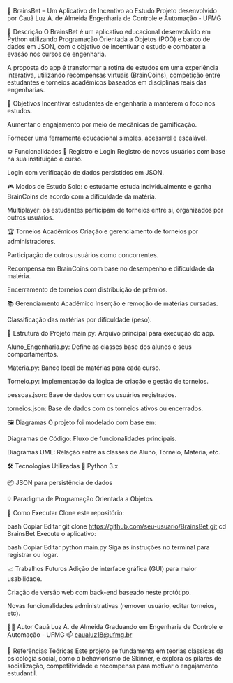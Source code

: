 🧠 BrainsBet – Um Aplicativo de Incentivo ao Estudo
Projeto desenvolvido por Cauã Luz A. de Almeida
Engenharia de Controle e Automação - UFMG

📌 Descrição
O BrainsBet é um aplicativo educacional desenvolvido em Python utilizando Programação Orientada a Objetos (POO) e banco de dados em JSON, com o objetivo de incentivar o estudo e combater a evasão nos cursos de engenharia.

A proposta do app é transformar a rotina de estudos em uma experiência interativa, utilizando recompensas virtuais (BrainCoins), competição entre estudantes e torneios acadêmicos baseados em disciplinas reais das engenharias.

🎯 Objetivos
Incentivar estudantes de engenharia a manterem o foco nos estudos.

Aumentar o engajamento por meio de mecânicas de gamificação.

Fornecer uma ferramenta educacional simples, acessível e escalável.

⚙️ Funcionalidades
👤 Registro e Login
Registro de novos usuários com base na sua instituição e curso.

Login com verificação de dados persistidos em JSON.

🎮 Modos de Estudo
Solo: o estudante estuda individualmente e ganha BrainCoins de acordo com a dificuldade da matéria.

Multiplayer: os estudantes participam de torneios entre si, organizados por outros usuários.

🏆 Torneios Acadêmicos
Criação e gerenciamento de torneios por administradores.

Participação de outros usuários como concorrentes.

Recompensa em BrainCoins com base no desempenho e dificuldade da matéria.

Encerramento de torneios com distribuição de prêmios.

📚 Gerenciamento Acadêmico
Inserção e remoção de matérias cursadas.

Classificação das matérias por dificuldade (peso).

📁 Estrutura do Projeto
main.py: Arquivo principal para execução do app.

Aluno_Engenharia.py: Define as classes base dos alunos e seus comportamentos.

Materia.py: Banco local de matérias para cada curso.

Torneio.py: Implementação da lógica de criação e gestão de torneios.

pessoas.json: Base de dados com os usuários registrados.

torneios.json: Base de dados com os torneios ativos ou encerrados.

🖼️ Diagramas
O projeto foi modelado com base em:

Diagramas de Código: Fluxo de funcionalidades principais.

Diagramas UML: Relação entre as classes de Aluno, Torneio, Materia, etc.

🛠️ Tecnologias Utilizadas
📌 Python 3.x

📦 JSON para persistência de dados

💡 Paradigma de Programação Orientada a Objetos

🚀 Como Executar
Clone este repositório:

bash
Copiar
Editar
git clone https://github.com/seu-usuario/BrainsBet.git
cd BrainsBet
Execute o aplicativo:

bash
Copiar
Editar
python main.py
Siga as instruções no terminal para registrar ou logar.

📈 Trabalhos Futuros
Adição de interface gráfica (GUI) para maior usabilidade.

Criação de versão web com back-end baseado neste protótipo.

Novas funcionalidades administrativas (remover usuário, editar torneios, etc).

👨‍🎓 Autor
Cauã Luz A. de Almeida
Graduando em Engenharia de Controle e Automação - UFMG
📫 caualuz18@ufmg.br

🧠 Referências Teóricas
Este projeto se fundamenta em teorias clássicas da psicologia social, como o behaviorismo de Skinner, e explora os pilares de socialização, competitividade e recompensa para motivar o engajamento estudantil.
